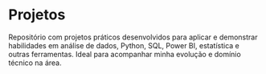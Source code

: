 # Projetos
Repositório com projetos práticos desenvolvidos para aplicar e demonstrar habilidades em análise de dados, Python, SQL, Power BI, estatística e outras ferramentas. Ideal para acompanhar minha evolução e domínio técnico na área.
